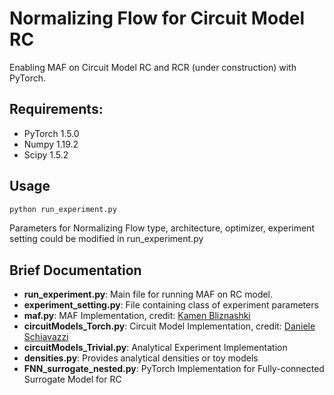 # Normalizing Flow for Circuit Model RC

Enabling MAF on Circuit Model RC and RCR (under construction) with PyTorch.


## Requirements:
* PyTorch 1.5.0
* Numpy 1.19.2
* Scipy 1.5.2

## Usage

```bash
python run_experiment.py
```
Parameters for Normalizing Flow type, architecture, optimizer, experiment setting could be modified in run_experiment.py
## Brief Documentation
* __run_experiment.py__:        Main file for running MAF on RC model.
* __experiment_setting.py__:    File containing class of experiment parameters
* __maf.py__:                   MAF Implementation, credit: [Kamen Bliznashki](https://github.com/kamenbliznashki/normalizing_flows)
* __circuitModels_Torch.py__:   Circuit Model Implementation, credit: [Daniele Schiavazzi](https://github.com/desResLab/tulip/commits?author=daneschi)
* __circuitModels_Trivial.py__:   Analytical Experiment Implementation
* __densities.py__:             Provides analytical densities or toy models
* __FNN_surrogate_nested.py__:            PyTorch Implementation for Fully-connected Surrogate Model for RC
